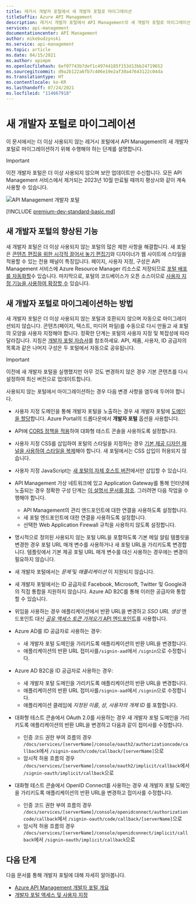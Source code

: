 ```yaml
---
title: 레거시 개발자 포털에서 새 개발자 포털로 마이그레이션
titleSuffix: Azure API Management
description: 레거시 개발자 포털에서 API Management의 새 개발자 포털로 마이그레이션하는 방법에 대해 알아봅니다.
services: api-management
documentationcenter: API Management
author: mikebudzynski
ms.service: api-management
ms.topic: article
ms.date: 04/15/2021
ms.author: apimpm
ms.openlocfilehash: 6ef07743b7def1c49744185f153d13bb24719652
ms.sourcegitcommit: d9a2b122a6fb7c406e19e2af30a47643122c04da
ms.translationtype: HT
ms.contentlocale: ko-KR
ms.lasthandoff: 07/24/2021
ms.locfileid: "114667918"
---
```

# <a name="migrate-to-the-new-developer-portal"></a>새 개발자 포털로 마이그레이션

이 문서에서는 더 이상 사용되지 않는 레거시 포털에서 API Management의 새 개발자 포털로 마이그레이션하기 위해 수행해야 하는 단계를 설명합니다.

> [!IMPORTANT]
> 이전 개발자 포털은 더 이상 사용되지 않으며 보안 업데이트만 수신합니다. 모든 API Management 서비스에서 제거되는 2023년 10월 만료될 때까지 평상시와 같이 계속 사용할 수 있습니다.

![API Management 개발자 포털](media/api-management-howto-developer-portal/cover.png)

[!INCLUDE [premium-dev-standard-basic.md](../../includes/api-management-availability-premium-dev-standard-basic.md)]

## <a name="improvements-in-new-developer-portal"></a>새 개발자 포털의 향상된 기능

새 개발자 포털은 더 이상 사용되지 않는 포털의 많은 제한 사항을 해결합니다. 새 포털은 [콘텐츠 편집을 위한 시각적 끌어서 놓기 편집기](api-management-howto-developer-portal-customize.md)와 디자이너가 웹 사이트에 스타일을 적용할 수 있는 전용 패널이 특징입니다. 페이지, 사용자 지정, 구성은 API Management 서비스에 Azure Resource Manager 리소스로 저장되므로 [포털 배포를 자동화할](automate-portal-deployments.md)수 있습니다. 마지막으로, 포털의 코드베이스가 오픈 소스이므로 [사용자 지정 기능을 사용하여 확장할 수](api-management-howto-developer-portal.md#managed-vs-self-hosted) 있습니다.

## <a name="how-to-migrate-to-new-developer-portal"></a>새 개발자 포털로 마이그레이션하는 방법

새 개발자 포털은 더 이상 사용되지 않는 포털과 호환되지 않으며 자동으로 마이그레이션되지 않습니다. 콘텐츠(페이지, 텍스트, 미디어 파일)를 수동으로 다시 만들고 새 포털의 모양을 사용자 지정해야 합니다. 정확한 단계는 포털의 사용자 지정 및 복잡성에 따라 달라집니다. 지침은 [개발자 포털 자습서](api-management-howto-developer-portal-customize.md)를 참조하세요. API, 제품, 사용자, ID 공급자의 목록과 같은 나머지 구성은 두 포털에서 자동으로 공유됩니다.

> [!IMPORTANT]
> 이전에 새 개발자 포털을 실행했지만 아무 것도 변경하지 않은 경우 기본 콘텐츠를 다시 설정하여 최신 버전으로 업데이트합니다.

사용되지 않는 포털에서 마이그레이션하는 경우 다음 변경 사항을 염두에 두어야 합니다.

- 사용자 지정 도메인을 통해 개발자 포털을 노출하는 경우 새 개발자 포털에 [도메인을 할당](configure-custom-domain.md)합니다. Azure Portal의 드롭다운에서 **개발자 포털** 옵션을 사용합니다.
- API에 [CORS 정책을 적용](developer-portal-faq.md#cors)하여 대화형 테스트 콘솔을 사용하도록 설정합니다.
- 사용자 지정 CSS를 삽입하여 포털의 스타일을 지정하는 경우 [기본 제공 디자인 패널을 사용하여 스타일을 복제](api-management-howto-developer-portal-customize.md)해야 합니다. 새 포털에서는 CSS 삽입이 허용되지 않습니다.
- 사용자 지정 JavaScript는 [새 포털의 자체 호스트 버전](api-management-howto-developer-portal.md#managed-vs-self-hosted)에서만 삽입할 수 있습니다.
- API Management 가상 네트워크에 있고 Application Gateway를 통해 인터넷에 노출되는 경우 정확한 구성 단계는 [이 설명서 문서를 참조](api-management-howto-integrate-internal-vnet-appgateway.md). 그러려면 다음 작업을 수행해야 합니다.

    - API Management의 관리 엔드포인트에 대한 연결을 사용하도록 설정합니다.
    - 새 포털 엔드포인트에 대한 연결을 사용하도록 설정합니다.
    - 선택한 Web Application Firewall 규칙을 사용하지 않도록 설정합니다.

- 명시적으로 정의된 사용되지 않는 포털 URL을 포함하도록 기본 메일 알림 템플릿을 변경한 경우 포털 URL 매개 변수를 사용하거나 새 포털 URL을 가리키도록 변경합니다. 템플릿에서 기본 제공 포털 URL 매개 변수를 대신 사용하는 경우에는 변경이 필요하지 않습니다.
- 새 개발자 포털에서는 *문제* 및 *애플리케이션* 이 지원되지 않습니다.
- 새 개발자 포털에서는 ID 공급자로 Facebook, Microsoft, Twitter 및 Google과의 직접 통합을 지원하지 않습니다. Azure AD B2C를 통해 이러한 공급자와 통합할 수 있습니다.
- 위임을 사용하는 경우 애플리케이션에서 반환 URL을 변경하고 *SSO URL 생성* 엔드포인트 대신 [ *공유 액세스 토큰 가져오기* API 엔드포인트](/rest/api/apimanagement/2020-12-01/user/get-shared-access-token)를 사용합니다.
- Azure AD를 ID 공급자로 사용하는 경우:

    - 새 개발자 포털 도메인을 가리키도록 애플리케이션의 반환 URL을 변경합니다.
    - 애플리케이션의 반환 URL 접미사를`/signin-aad`에서 `/signin`으로 수정합니다.

- Azure AD B2C을 ID 공급자로 사용하는 경우:

    - 새 개발자 포털 도메인을 가리키도록 애플리케이션의 반환 URL을 변경합니다.
    - 애플리케이션의 반환 URL 접미사를`/signin-aad`에서 `/signin`으로 수정합니다.
    - 애플리케이션 클레임에 *지정된 이름*, *성*, *사용자의 개체 ID* 를 포함합니다.

- 대화형 테스트 콘솔에서 OAuth 2.0를 사용하는 경우 새 개발자 포털 도메인을 가리키도록 애플리케이션의 반환 URL을 변경하고 다음과 같이 접미사를 수정합니다.

    - 인증 코드 권한 부여 흐름의 경우 `/docs/services/[serverName]/console/oauth2/authorizationcode/callback`에서 `/signin-oauth/code/callback/[serverName]`으로
    - 암시적 허용 흐름의 경우 `/docs/services/[serverName]/console/oauth2/implicit/callback`에서 `/signin-oauth/implicit/callback`으로
- 대화형 테스트 콘솔에서 OpenID Connect를 사용하는 경우 새 개발자 포털 도메인을 가리키도록 애플리케이션의 반환 URL을 변경하고 접미사를 수정합니다.

    - 인증 코드 권한 부여 흐름의 경우 `/docs/services/[serverName]/console/openidconnect/authorizationcode/callback`에서 `/signin-oauth/code/callback/[serverName]`으로
    - 암시적 허용 흐름의 경우 `/docs/services/[serverName]/console/openidconnect/implicit/callback`에서 `/signin-oauth/implicit/callback`으로

## <a name="next-steps"></a>다음 단계

다음 문서를 통해 개발자 포털에 대해 자세히 알아봅니다.

- [Azure API Management 개발자 포털 개요](api-management-howto-developer-portal.md)
- [개발자 포털 액세스 및 사용자 지정](api-management-howto-developer-portal-customize.md)
